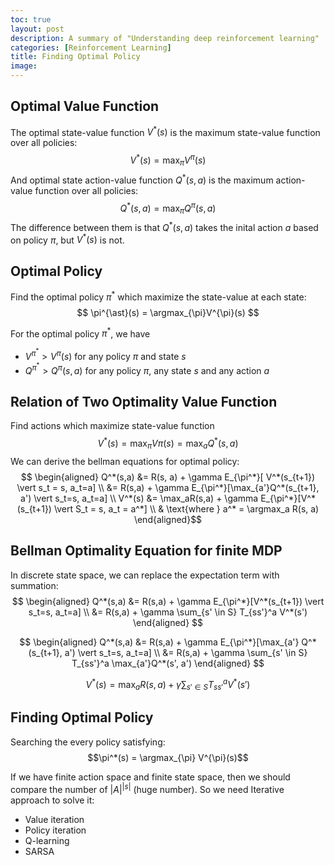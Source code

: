 ```yaml
---
toc: true
layout: post
description: A summary of "Understanding deep reinforcement learning"
categories: [Reinforcement Learning]
title: Finding Optimal Policy
image: 
---
```


## Optimal Value Function
The optimal state-value function $V^{\ast}(s)$ is the maximum state-value function over all policies:
$$ V^{\ast}(s) = \max_{\pi}V^{\pi}(s) $$
And optimal state action-value function $Q^{\ast}(s, a)$ is the maximum action-value function over all policies:
$$ Q^{\ast}(s, a) = \max_{\pi} Q^{\pi}(s,a)$$
The difference between them is that $Q^{\ast}(s, a)$ takes the inital action $a$ based on policy $\pi$, but $V^{\ast}(s)$ is not.

## Optimal Policy

Find the optimal policy $\pi^{\ast}$ which maximize the state-value at each state:
$$ \pi^{\ast}(s) = \argmax_{\pi}V^{\pi}(s) $$

For the optimal policy $\pi^*$, we have
- $V^{\pi^*} \gt V^{\pi}(s)$ for any policy $\pi$ and state $s$
- $Q^{\pi^*} \gt Q^{\pi}(s, a)$ for any policy $\pi$, any state $s$ and any action $a$

## Relation of Two Optimality Value Function

Find actions which maximize state-value function
$$V^*(s) = \max_{\pi}V{\pi}(s) = \max_{a}Q^*(s, a) $$
We can derive the bellman equations for optimal policy:
$$ \begin{aligned} Q^*(s,a) &= R(s, a) + \gamma E_{\pi^*}[ V^*(s_{t+1}) \vert s_t = s, a_t=a] \\ &= R(s,a) + \gamma E_{\pi^*}[\max_{a'}Q^*(s_{t+1}, a') \vert s_t=s, a_t=a] \\ V^*(s) &= \max_aR(s,a) + \gamma E_{\pi^*}[V^*(s_{t+1}) \vert S_t = s, a_t = a^*] \\ & \text{where } a^* = \argmax_a R(s, a)  \end{aligned}$$

## Bellman Optimality Equation for finite MDP

In discrete state space, we can replace the expectation term with summation:
$$ \begin{aligned} Q^*(s,a) &= R(s,a) + \gamma E_{\pi^*}[V^*(s_{t+1}) \vert s_t=s, a_t=a] \\ &= R(s,a) + \gamma \sum_{s' \in S} T_{ss'}^a V^*(s') \end{aligned} $$

$$ \begin{aligned} Q^*(s,a) &= R(s,a) + \gamma E_{\pi^*}[\max_{a'} Q^*(s_{t+1}, a') \vert s_t=s, a_t=a] \\ &= R(s,a) + \gamma \sum_{s' \in S} T_{ss'}^a \max_{a'}Q^*(s', a') \end{aligned} $$

$$ V^*(s) = \max_a R(s, a) + \gamma \sum_{s' \in S} T_{ss'}^a V^*(s') $$

## Finding Optimal Policy

Searching the every policy satisfying:
$$\pi^*(s) = \argmax_{\pi} V^{\pi}(s)$$

If we have finite action space and finite state space, then we should compare the number of $\vert A \vert^{\vert s \vert}$ (huge number). So we need Iterative approach to solve it:
- Value iteration
- Policy iteration
- Q-learning
- SARSA
